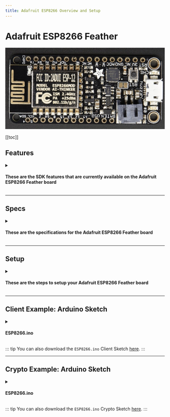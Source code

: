 ```yaml
---
title: Adafruit ESP8266 Overview and Setup
---
```


# Adafruit ESP8266 Feather

![ESP8266](../assets/esp8266-adafruit/esp8266-adafruit-upper.jpg)

[[toc]]

## Features

<details>
<summary>
  <h4>These are the SDK features that are currently available on the Adafruit ESP8266 Feather board</h4>
</summary>
<p>

**Cpp-Client:**
| Feature: | Supported:**[ ]**|
| :------: | :----: |

**API:**
| **Blocks:** |**[x]**|
| :----- | :---: |
| • `get(const char* const blockId)` |**[x]**|
| • `all(int limit, int page)` |**[x]**|
| • `transactions(const char* const blockId)` |**[x]**|
| • `search(const std::map<std::string, std::string>& bodyParameters, int limit, int page)` |**[x]**|

| **Delegates:** |**[x]**|
| :----- | :---: |
| • `get(const char *const identifier)` |**[x]**|
| • `all(int limit, int page)` |**[x]**|
| • `blocks(const char *const identifier, int limit, int page)` |**[x]**|
| • `voters(const char *const identifier, int limit, int page)` |**[x]**|

| **Node:** |**[x]**|
| :----- | :---: |
| • `configuration()` |**[x]**|
| • `status()` |**[x]**|
| • `syncing()` |**[x]**|

| **Peers:** |**[x]**|
| :----- | :---: |
| • `get(const char* const ip)` |**[x]**|
| • `all(int limit, int page)` |**[x]**|

| **Transactions** |**[x]**|
| :----- | :---: |
| • `getUnconfirmed(const char* const identifier)` |**[x]**|
| • `get(const char* const identifier)` |**[x]**|
| • `all(int limit, int page)` |**[x]**|
| • `allUnconfirmed(int limit, int page)` |**[x]**|
| • `types()` |**[x]**|
| • `search(const std::map<std::string, std::string>& body_parameters, int limit, int page)` |**[x]**|

| **Votes** |**[x]**|
| :----- | :---: |
| • `get(const char* const identifier)` |**[x]**|
| • `all(int limit, int page)` |**[x]**|

| **Wallets** |**[x]**|
| :----- | :---: |
| • `get(const char *const identifier)` |**[x]**|
| • `all(int limit, int page)` |**[x]**|
| • `top(int limit, int page)` |**[x]**|
| • `transactions(const char *const identifier, int limit, int page)` |**[x]**|
| • `transactionsReceived(const char *const identifier, int limit, int page)` |**[x]**|
| • `transactionsSent(const char *const identifier, int limit, int page)` |**[x]**|
| • `votes(const char *const identifier, int limit, int page)` |**[x]**|
| • `search(const std::map<std::string, std::string> &bodyParameters, int limit, int page)` |**[x]**|

---

**Cpp-Crypto:**

**Configuration:**
| **Fee:** |**[x]**|
| :----- | :---: |
| • `get(int type)` |**[x]**|
| • `set(int type, uint64_t fee)` |**[x]**|

| **Network:** |**[x]**|
| :----- | :---: |
| • `get()` |**[x]**|
| • `set(const AbstractNetwork& network)` |**[x]**|

**Enums:**
| **Fees:** |**[x]**|
| :----- | :---: |

| **Types:** |**[x]**|
| :----- | :---: |

**Identities:**
| **Address:** |**[x]**|
| :----- | :---: |
| • `toBytes()` |**[x]**|
| • `toString()` |**[x]**|
| • `fromPassphrase(const char *const passphrase, uint8_t networkVersion)` |**[x]**|
| • `fromPrivateKey(PrivateKey privateKey, uint8_t networkVersion)` |**[x]**|
| • `fromPublicKey(PublicKey publicKey, uint8_t networkVersion)` |**[x]**|
| • `validate(Address address, uint8_t networkVersion)` |**[x]**|
| • `validate(const char *const addressStr, uint8_t networkVersion)` |**[x]**|
| • `validate(const uint8_t *addressBytes, uint8_t networkVersion)` |**[x]**|
| • `base58encode(const uint8_t *source)` |**[x]**|
| • `bytesFromBase58Check(const char *const address)` |**[x]**|

| **Mnemonic:** |**[x]**|
| :----- | :---: |
| • `generate(size_t num_words = 12u, Language language)` |**[x]**|

| **PrivateKey:** |**[x]**|
| :----- | :---: |
| • `toBytes()` |**[x]**|
| • `toString()` |**[x]**|
| • `fromPassphrase(const char *const passphrase)` |**[x]**|
| • `fromHex(const char *const privateKey)` |**[x]**|
| • `fromWIFString(const char *wifStr, uint8_t wifByte)` |**[x]**|
| • `validate(PrivateKey privateKey)` |**[x]**|
| • `validate(const char *privateKeyStr)` |**[x]**|
| • `validate(const uint8_t *privateKeyBytes)` |**[x]**|

| **PublicKey:** |**[x]**|
| :----- | :---: |
| • `toBytes()` |**[x]**|
| • `toString()` |**[x]**|
| • `isValid()` |**[x]**|
| • `fromPassphrase(const char *const passphrase)` |**[x]**|
| • `fromHex(const char *const publicKey)` |**[x]**|
| • `fromPrivateKey(PrivateKey privateKey)` |**[x]**|
| • `validate(PublicKey publicKey)` |**[x]**|
| • `validate(const char *publicKeyStr)` |**[x]**|
| • `validate(const uint8_t *publicKeyBytes)` |**[x]**|

| **WIF:** |**[x]**|
| :----- | :---: |
| • `toBytes()` |**[x]**|
| • `toString()` |**[x]**|
| • `fromPassphrase(const char *const passphrase, uint8_t wifByte)` |**[x]**|

**Transactions:**
|  **builder:** |**[x]**|
| :----- | :---: |
| • `buildTransfer(std::string recipientId, uint64_t amount, std::string vendorField, std::string passphrase std::string secondPassphrase = "")` |**[x]**|
| • `buildSecondSignatureRegistration(std::string passphrase, std::string secondPassphrase = "")` |**[x]**|
| • `buildDelegateRegistration(std::string username, std::string passphrase, std::string secondPassphrase = "")` |**[x]**|
| • `buildVote(std::vector<std::string> votes, std::string passphrase, std::string secondPassphrase = "")` |**[x]**|
| • `buildMultiSignatureRegistration(uint8_t min, uint8_t lifetime, std::vector<std::string> keysgroup, std::string passphrase, std::string secondPassphrase = "")` |**[x]**|

| **Deserializer:** |**[x]**|
| :----- | :---: |
| • `deserialize()` |**[x]**|

| **Serializer:** |**[x]**|
| :----- | :---: |
| • `serialize()` |**[x]**|

| **Transaction:** |**[*]**|
| :----- | :---: |
| • `getId()` |**[x]**|
| • `sign(const char* passphrase)` |**[x]**|
| • `secondSign(const char* passphrase)` |**[x]**|
| • `verify()` |**[ ]**|
| • `secondVerify(const char* secondPublicKey)` |**[ ]**|
| • `toBytes(bool skipSignature = true, bool skipSecondSignature = true)` |**[x]**|

**Utils:**
| **Message:** |**[_unstable_]**|
| :----- | :---: |
| • `sign(std::string newMessage, const char *const passphrase)` |**[x]**|
| • `verify()` |**[ ]**|
| • `toArray()` |**[x]**|
| • `toJson()` |**[x]**|
| • `toString()` |**[x]**|

| **slot:** |**[_unstable_]**|
| :----- | :---: |
| • `time(Crypto::Networks::AbstractNetwork network)` |**[ ]**|
| • `epoch(Crypto::Networks::AbstractNetwork network)` |**[ ]**|

</p>
</details>

---

## Specs

<details>
<summary>
  <h4>These are the specifications for the Adafruit ESP8266 Feather board</h4>
</summary>
<p>

> This is the Adafruit Feather HUZZAH ESP8266 - our take on an 'all-in-one' ESP8266 WiFi development board with built in USB and battery charging. Its an ESP8266 WiFi module with all the extras you need, ready to rock!
>
> At the Feather HUZZAH's heart is an ESP8266 WiFi microcontroller clocked at 80 MHz and at 3.3V logic. This microcontroller contains a Tensilica chip core as well as a full WiFi stack. You can program the microcontroller using the Arduino IDE for an easy-to-run Internet of Things core. We wired up a high-quality SiLabs CP2104 USB-Serial chip that can upload code at a blistering 921600 baud for fast development time. It also has auto-reset so no noodling with pins and reset button pressings. The CP2104 has better driver support than the CH340 and can do very high speeds without stability issues.
>
> To make it easy to use for portable projects, we added a connector for any of our 3.7V Lithium polymer batteries and built in battery charging. You don't need a battery, it will run just fine straight from the micro USB connector. But, if you do have a battery, you can take it on the go, then plug in the USB to recharge. The Feather will automatically switch over to USB power when its available.
>
> ~ [Adafruit.com](https://www.adafruit.com/product/2821)

- Measures 2.0" x 0.9" x 0.28" (51mm x 23mm x 8mm) without headers soldered in
- Light as a (large?) feather - 9.7 grams
- ESP8266 @ 80MHz with 3.3V logic/power
- 4MB of FLASH (32 MBit)
- Built in WiFi 802.11 b/g/n
- 3.3V regulator with 500mA peak current output
- CP2104 USB-Serial converter onboard with 921600 max baudrate for speedy uploading
- Auto-reset support for getting into bootload mode before firmware upload
- 9 x GPIO pins - can also be used as I2C and SPI
- 1 x analog inputs 1.0V max
- Built in 100mA LiPoly charger with charging status indicator LED,  
  can also cut a trace to disable the charger
- Pin #0 red LED for general purpose blinking.  
  Pin #2 blue LED for bootloading debug & general purpose blinking
- Power/enable pin
- 4 mounting holes
- Reset button

**Pinout:**
![ESP8266 Lower](../assets/esp8266-adafruit/esp8266-adafruit-lower.jpg)
![ESP8266 Pinout](../assets/esp8266-adafruit/esp8266-adafruit-pinout.png)


**External Resources:**

- **Adafruit Feather Huzzah ESP8266: Overview:**
  > https://learn.adafruit.com/adafruit-feather-huzzah-esp8266/overview
- **How To: Up and Running with Adafruit HUZZAH Feather ESP8266:**
  > http://imaginen4tion.blogspot.com/2015/12/how-to-up-and-running-with-adafruit.html
- **espressif.com: ESP8266 SDK's and Demos:**
  > http://espressif.com/en/support/download/sdks-demos
- **ESP 8266 Non-OS SDK API Reference:**
  > http://espressif.com/sites/default/files/documentation/2c-esp8266_non_os_sdk_api_reference_en.pdf

**Troubleshooting:**

- **ESP8266: Crashing:**
  > http://arduino-esp8266.readthedocs.io/en/latest/faq/a02-my-esp-crashes.html#introduction
- **ESP8266: Exception Causes:**
  > https://github.com/esp8266/Arduino/blob/master/doc/exception_causes.rst

</p>
</details>

---

## Setup

<details>
<summary>
  <h4>These are the steps to setup your Adafruit ESP8266 Feather board</h4>
</summary>
<p>

**Add ESP8266 to the Arduino IDE:**

**Additional Boards Manager URL's:**
To add ESP8266 to the Arduino IDE, use _**'Additional Boards Manager URL's'**_ in 'Preferences';  
this is a line separated list of hardware configuration JSON configs.

> **Preferences** >> **Additional Boards Manager URL's**

Add this line to the URL's list:  
> `http://arduino.esp8266.com/stable/package_esp8266com_index.json`

![Arduino Board URLs](../assets/esp32-adafruit/arduino-ide-esp32-board-urls.png)

---

**Download the ESP8266 packages via Board Manager:**

Open the Boards Manager from the _**Tools**_ dropdown menu:
> **Tools** >> **Board** >> **Boards Manager**

Search for and install the '**ESP8266**' package in _**Boards Manager**_.

![Open Boards Manager](../assets/esp8266-adafruit/arduino-ide-esp8266-open-boards-manager.png)
![Search Boards Manager](../assets/esp8266-adafruit/arduino-ide-esp8266-search-boards-manager.png)

---

**Select your Board:**

From the _**Tools**_ dropdown menu:
> **Tools** >> **Board**

Select the Adafruit ESP32 Feather board

![Select Board](../assets/esp8266-adafruit/arduino-ide-esp8266-select-board.png)

---

**Install the USB driver:**

For your system to talk to the ESP8266 via USB, you will also need to install the _**SiLabs CP2104 Driver**_.

1) You can download the zip file for your operating system from the following website:
    - https://www.silabs.com/products/development-tools/software/usb-to-uart-bridge-vcp-drivers
    > _e.g._
    > -  _Linux_3.x.x_4.x.x_VCP_Driver_Source.zip_
    > - _Mac_OSX_VCP_Driver.zip_
    > - _CP210x_VCP_Windows.zip_ 
2) Unzip the downloaded file and run the installation package inside the unzipped folder.

<details>
<summary>
  <h4>The following pictures are of the CP2104 USB Driver installation process for macOS systems</h4>
</summary>
<p>

![CP2104](../assets/cp2104/cp2104-usb-driver-1.jpeg)
![CP2104](../assets/cp2104/cp2104-usb-driver-2.jpeg)
![CP2104](../assets/cp2104/cp2104-usb-driver-3.jpeg)
![CP2104](../assets/cp2104/cp2104-usb-driver-4.jpeg)
![CP2104](../assets/cp2104/cp2104-usb-driver-5.jpeg)
![CP2104](../assets/cp2104/cp2104-usb-driver-6.jpeg)
![CP2104](../assets/cp2104/cp2104-usb-driver-7.jpeg)
![CP2104](../assets/cp2104/cp2104-usb-driver-8.jpeg)
![CP2104](../assets/cp2104/cp2104-usb-driver-9.jpeg)

</p>
</details>

</p>
</details>

---

## Client Example: Arduino Sketch

<details>
<summary>
  <h4>ESP8266.ino</h4>
</summary>
<p>

```cpp
/**
 * This file is part of Ark Cpp Client.
 *
 * (c) Ark Ecosystem <info@ark.io>
 *
 * For the full copyright and license information, please view the LICENSE
 * file that was distributed with this source code.
 **/
 
/**d
 * This sketch covers how to use the Cpp-Client API.
 * It allows your ESP8266 to send requests to an Ark Node
 */

 /**
 * NOTE: At the time of this writing, the Cpp-Client library requires running the 'ARDUINO_IDE.sh' bash script located in the 'extras' folder.
 * This converts our library to be compatible with the Arduino IDE.
 */

/****************************************/

/**
 * This is where you include the 'arkClient.h' header.
 * This allows your project to use Ark Cpp-Client.
 */
#include <arkClient.h>
/**/

/****************************************/

/**
 * This is where you include WiFi header for your board.
 * This example is for the ESP8266, and includes the 'ESP8266WiFi.h' header.
 */
#include <ESP8266WiFi.h>
/**/

/****************************************/

/* This is the WiFi network you'd like your board to connect to. */
const char* ssid = "yourSSID";
const char* password = "yourWiFiPassword";
/**/

/****************************************/

/** 
 *  This is the IP address of an Ark Node
 *  Specifically, this is a Devnet V2 Node IP
 *  You can find more peers here: https://github.com/ArkEcosystem/peers
 *  
 *  The Public API port for the V2 Ark network is '4003'
 */
const char* peer = "167.114.29.55";
int port = 4003;
/**/

/****************************************/

/**
 * This is how you define a connection while speficying the API class as a 'template argument'
 * You instantiate a connection by passing a IP address as a 'c_string', and the port as an 'int'.
 */
Ark::Client::Connection<Ark::Client::Api> connection(peer, port);
/**/

/****************************************/

void checkAPI() {
  /**
   * This is how you can check the Version of the API
   * In this example, it should return '2' as an 'int' for V2 of Arks' API. 
   */
  auto apiVersion = connection.api.version();
    Serial.print("\nAPI Version: ");
    Serial.println(apiVersion);
  /**/

  /********************/

  /**
   * Here you can call a list of 'All' 'Blocks' on the network.
   * The '2' and '1' refer to the pagination (e.g. response limit and how many pages)
   *  
   * This is equivalant to calling '167.114.29.49:4003/api/v2/blocks?limit=2&page=1'
   * 
   * The response should be a json-formatted object
   * The "pretty print" version would look something like this
   * 
   * {
   *  "meta": {
   *    "count": 2,
   *    "pageCount": 597291,
   *    "totalCount": 1194581,
   *    "next": "\/api\/v2\/blocks?limit=2&page=2",
   *    "previous": null,
   *    "self": "\/api\/v2\/blocks?limit=2&page=1",
   *    "first": "\/api\/v2\/blocks?limit=2&page=1",
   *    "last": "\/api\/v2\/blocks?limit=2&page=597291"
   *    },
   *  "data": [
   *    {
   *      "id": "9809002764916365223",
   *      "version": 0,
   *      "height": 1178071,
   *      "previous": "10476150126412446830",
   *      "forged": {
   *        "reward": 200000000,
   *        "fee": 0,
   *        "total": 200000000,
   *        "amount": 0
   *      },
   *      "payload": {
   *        "hash": "e3b0c44298fc1c149afbf4c8996fb92427ae41e4649b934ca495991b7852b855",
   *        "length": 0
   *      },
   *      "generator": {
   *        "username": "darkcrow",
   *        "address": "DFSUsSmcVUhVZYQ1nowciWmmtnj1kvZK5Z",
   *        "publicKey": "03a8ff0a3cbdcb3bfbdb84dbf83226f338ba1452047ac5b8228a1513f7f1de80de"
   *      },
   *      "signature": "304402207fd861e98aa5e4ea0c4a828ad9104bb636b429bc73dc0d5bfe3515347e8b1a79022051f8fb3b3752f1204e8c425d0528203942756811d669c7dd1ccb15ff7bc14e09",
   *      "transactions": 0,
   *      "timestamp": {
   *        "epoch": 57144626,
   *        "unix": 1547245826,
   *        "human": "2019-01-11T22:30:26.000Z"
   *       }
   *      },
   *    {
   *      "id": "10476150126412446830",
   *      "version": 0,
   *      "height": 1178070,
   *      "previous": "1656548224477584335",
   *      "forged": {
   *        "reward": 200000000,
   *        "fee": 0,
   *        "total": 200000000,
   *        "amount": 0
   *      },
   *      "payload": {
   *        "hash": "e3b0c44298fc1c149afbf4c8996fb92427ae41e4649b934ca495991b7852b855",
   *        "length": 0
   *      },
   *      "generator": {
   *        "username": "genesis_16",
   *        "address": "DHg1jYVS23D6GP7RuhckuJsYAr6crH6c3Z",
   *        "publicKey": "03c57b6a3eb7d01ade51f95c8ae4e8ebeb7ca7b8422ab0fb2a236de5d1a5bc6a1b"
   *      },
   *      "signature": "304402201e548ee45d835a7edda9cddbe26530563c1aceebbb25ebf89966eed8fec5d0e40220140aee033d42562b22c73f097249e9a59cef24a2a7e1c887c7a16691445c2987",
   *      "transactions": 0,
   *      "timestamp": {
   *        "epoch": 57144618,
   *        "unix": 1547245818,
   *        "human": "2019-01-11T22:30:18.000Z"
   *      }
   *    }
   *  ]
   * }
   * 
   */
  const auto blocksResponse = connection.api.blocks.all(2, 1);
    Serial.print("\nBlocks Response: ");
    Serial.println(blocksResponse.c_str()); // The response is a 'std::string', to Print on Arduino, we need the c_string type.
  /**/

  /********************/

  /**
   * The following method can be used to search for a speficit Delegate.
   * In this case, 'boldninja'.
   * 
   * This is equivalant to calling '167.114.29.49:4003/api/v2/delegates/boldninja'
   * 
   * The response should be a json-formatted object
   * The "pretty print" version would look something like this:
   * 
   * {
   *  "data": {
   *    "username": "boldninja",
   *    "address": "DKrACQw7ytoU2gjppy3qKeE2dQhZjfXYqu",
   *    "publicKey": "023ee98f453661a1cb765fd60df95b4efb1e110660ffb88ae31c2368a70f1f7359",
   *    "votes": 4970515580299,
   *    "rank": 27,
   *    "blocks": {
   *      "produced": 23867,
   *      "missed": 439,
   *      "last": {
   *        "id": "13492733628654518284",
   *        "height": 1178126,
   *        "timestamp": {
   *          "epoch": 57145090,
   *          "unix": 1547246290,
   *          "human": "2019-01-11T22:38:10.000Z"
   *        }
   *      }
   *    },
   *    "production": {
   *      "approval": 0.04,
   *      "productivity": 98.19
   *    },
   *    "forged": {
   *      "fees": 103507430299,
   *      "rewards": 4731200000000,
   *      "total": 4834707430299
   *    }
   *  }
   * }
   */
  const auto delegateResponse = connection.api.delegates.get("boldninja");
    Serial.print("\nDelegate Response: ");
    Serial.println(delegateResponse.c_str()); // The response is a 'std::string', to Print on Arduino, we need the c_string type.
  /**/

  /********************/

  /**
   * The following method can be used to get the Status of a Node.
   * 
   * This is equivalant to calling '167.114.29.49:4003/api/v2/node/status'
   * 
   * The response should be a json-formatted object
   * The "pretty print" version would look something like this:
   * 
   * {
   *  "data": {
   *    "synced": true,
   *    "now": 1178395,
   *    "blocksCount": 0
   *   }
   * }
   */
  const auto nodeStatus = connection.api.node.status();
    Serial.print("\nNode Status: ");
    Serial.println(nodeStatus.c_str()); // The response is a 'std::string', to Print on Arduino, we need the c_string type.
  /**/

  /********************/

  /**
   * The following method can be used to get a list of 'All' 'Peers' on the network.
   * 
   * The '2' and '1' refer to the pagination (e.g. response limit and how many pages)
   * 
   * This is equivalant to calling 'http://167.114.29.49:4003/api/v2/peers?limit=2&page=1'
   * 
   * The response should be a json-formatted object
   * The "pretty print" version would look something like this:
   *
   * {
   *  "meta": {
   *    "count": 2,
   *    "pageCount": 46,
   *    "totalCount": 91,
   *    "next": "\/api\/v2\/peers?limit=2&page=2",
   *    "previous": null,
   *    "self": "\/api\/v2\/peers?limit=2&page=1",
   *    "first": "\/api\/v2\/peers?limit=2&page=1",
   *    "last": "\/api\/v2\/peers?limit=2&page=46"
   *  },
   *  "data": [
   *    {
   *      "ip": "213.32.9.98",
   *      "port": 4002,
   *      "version": "2.1.0",
   *      "height": 1178420,
   *      "status": 200,
   *      "os": "linux",
   *      "latency": 15,
   *      "hashid": "1c254aa0"
   *    },
   *    {
   *      "ip": "137.74.237.196",
   *      "port": 4002,
   *      "version": "2.1.0",
   *      "height": 1178420,
   *      "status": 200,
   *      "os": "linux",
   *      "latency": 20,
   *      "hashid": "64e290cc"
   *    }
   *  ]
   * }
   */
  const auto allPeers = connection.api.peers.all(2, 1);
    Serial.print("\nAll Peers: ");
    Serial.println(allPeers.c_str()); // The response is a 'std::string', to Print on Arduino, we need the c_string type.
  /**/

  /********************/

  /**
   * The following method can be used to get a list of 'Transaction' 'Types'.
   * 
   * This is equivalant to calling 'http://167.114.29.49:4003/api/v2/transactions/types'
   * 
   * The response should be a json-formatted object
   * The "pretty print" version would look something like this:
   *
   * {
   *  "data": {
   *    "Transfer": 0,
   *    "SecondSignature": 1,
   *    "DelegateRegistration": 2,
   *    "Vote": 3,
   *    "MultiSignature": 4,
   *    "Ipfs": 5,
   *    "TimelockTransfer": 6,
   *    "MultiPayment": 7,
   *    "DelegateResignation": 8
   *  }
   * }
   */
  const auto transactionTypes = connection.api.transactions.types();
    Serial.print("\nTransaction Types: ");
    Serial.println(transactionTypes.c_str()); // The response is a 'std::string', to Print on Arduino, we need the c_string type.
  /**/

  /********************/

  /**
   * This method can be used to get a list of 'Vote' Transactions.
   * The '2' and '1' refer to the pagination (e.g. response limit and how many pages)
   * 
   * This is equivalant to calling 'http://167.114.29.49:4003/api/v2/votes?limit=2&page=1'
   * 
   * The response should be a json-formatted object
   * The "pretty print" version would look something like this:
   *
   * {
   *  "meta": {
   *    "count": 2,
   *    "pageCount": 6962,
   *    "totalCount": 13924,
   *     "next": "\/api\/v2\/votes?limit=2&page=2",
   *     "previous": null,
   *     "self": "\/api\/v2\/votes?limit=2&page=1",
   *     "first": "\/api\/v2\/votes?limit=2&page=1",
   *     "last": "\/api\/v2\/votes?limit=2&page=6962"
   *  },
   *  "data": [
   *    {
   *      "id": "315481aa6f8023beb5e0e89ab2b35f11e2fda3f3f34003e6ff563517fe497e0b",
   *      "blockId": "8426118737032066166",
   *      "version": 1,
   *      "type": 3,
   *      "amount": 0,
   *      "fee": 80494853,
   *      "sender": "DQjc6E6WAH7PNtPUNALjZmkyk5yU34RTkU",
   *      "recipient": "DQjc6E6WAH7PNtPUNALjZmkyk5yU34RTkU",
   *      "signature": "30450221009095883cb1e4ddab2724a9c7473ca12fd40f390765776e1258375859beb05f12022023d845fd9ce1e424a54adf056e3915ca2a2e9c55a6ea6713639e3da781263df5",
   *      "asset": {
   *        "votes": [
   *          "+033cce8deb934704f07c994f2f5cfe54d59e061aad8e2f7fc982e4fe978d312a43"
   *        ]
   *      },
   *      "confirmations": 11466,
   *      "timestamp": {
   *        "epoch": 57049890,
   *        "unix": 1547151090,
   *        "human": "2019-01-10T20:11:30.000Z"
   *      }
   *    },
   *    {
   *      "id": "8484b6de30fe2cc51e7c1844dfae436ba56de3280182e87ff37f1aab7a2d3aa3",
   *      "blockId": "4417493337461919261",
   *      "version": 1,
   *      "type": 3,
   *      "amount": 0,
   *      "fee": 80494853,
   *      "sender": "DQjc6E6WAH7PNtPUNALjZmkyk5yU34RTkU",
   *      "recipient": "DQjc6E6WAH7PNtPUNALjZmkyk5yU34RTkU",
   *      "signature": "30440220486bfed2fafdc4b56cd271cceff7849e952776ec10dcfa66ac172f21b9146f8302200751d94d938b0db033019c02ecf9a831fb228e025c5ecbd7a5b5ee8f8634fb1f",
   *      "asset": {
   *        "votes": [
   *          "-03f294777f7376e970b2bd4805b4a90c8449b5935d530bdb566d02800ac44a4c00"
   *        ]
   *      },
   *      "confirmations": 11480,
   *      "timestamp": {
   *        "epoch": 57049770,
   *        "unix": 1547150970,
   *        "human": "2019-01-10T20:09:30.000Z"
   *      }
   *    }
   *  ]
   * }
    */
  const auto allVotes = connection.api.votes.all(2, 1);
    Serial.print("\nAll Votes: ");
    Serial.println(allVotes.c_str()); // The response is a 'std::string', to Print on Arduino, we need the c_string type.
  /**/

  /********************/

  /**
   * This method can be used to get a list of 'Top' 'Wallets' (Wallets with the most ARK).
   * The '2' and '1' refer to the pagination (e.g. response limit and how many pages)
   * 
   * This is equivalant to calling '167.114.29.49:4003/api/v2/wallets/top?limit=2&page=1'
   * 
   * The response should be a json-formatted object
   * The "pretty print" version would look something like this:
   *
   * {
   *  "meta": {
   *    "count": 2,
   *    "pageCount": 97775,
   *    "totalCount": 195549,
   *    "next": "\/api\/v2\/wallets\/top?limit=2&page=2",
   *    "previous": null,
   *    "self": "\/api\/v2\/wallets\/top?limit=2&page=1",
   *    "first": "\/api\/v2\/wallets\/top?limit=2&page=1",
   *    "last": "\/api\/v2\/wallets\/top?limit=2&page=97775"
   *  },
   *  "data": [
   *    {
   *      "address": "D6Z26L69gdk9qYmTv5uzk3uGepigtHY4ax",
   *      "publicKey": "03d3fdad9c5b25bf8880e6b519eb3611a5c0b31adebc8455f0e096175b28321aff",
   *      "username": null,
   *      "secondPublicKey": null,
   *      "balance": 10181224932845318,
   *      "isDelegate": false
   *    },
   *    {
   *      "address": "DEyaFhDuaoQyKbFH4gJtYZvKkB6umyrEUj",
   *      "publicKey": "033c59dcdc36944cc28f68c1e4b47ac370fe326e53f9adf5f07764d3e8b74b1838",
   *      "username": "whalessio",
   *      "secondPublicKey": "03820f214bd49a09c636fa366b4b3c1a0dbd2953d14aac7e68a596e0636e662dfb",
   *      "balance": 2000035979999643,
   *      "isDelegate": true
   *    }
   *  ]
   * }
   */
   const auto topWallets = connection.api.wallets.top(2, 1);
    Serial.print("\nTop Wallets: ");
    Serial.println(topWallets.c_str()); // The response is a 'std::string', to Print on Arduino, we need the c_string type.
  /**/
};

/****************************************/

void setup()
{
  Serial.begin(115200); // Begin your Serial Connection. This allows you to monitor your boards output.

  WiFi.mode(WIFI_STA); // WiFi Station Mode. Meaning it will only connect to WiFi (vs. acting as an access point).
  WiFi.begin(ssid, password); // This starts your boards connection to WiFi.
  while (WiFi.status() != WL_CONNECTED) // This will delay your board from continuing until a WiFi connection is established.
  {
    delay(500);
    Serial.print(".");
  }
  Serial.println();

  Serial.print("Connected, IP address: ");
  Serial.println(WiFi.localIP());

  checkAPI(); // Begin API Requests
};

/****************************************/

void loop() {}; // We can leave this empty, as we don't want to repeat anything in this example.

```

</p>
</details>

::: tip
You can also download the `ESP8266.ino` Client Sketch [here](https://github.com/ArkEcosystem/cpp-client/blob/master/examples/arduino/ESP8266/ESP8266.ino).
:::

---

## Crypto Example: Arduino Sketch

<details>
<summary>
  <h4>ESP8266.ino</h4>
</summary>
<p>

```cpp
/**
 * This file is part of Ark Cpp Crypto.
 *
 * (c) Ark Ecosystem <info@ark.io>
 *
 * For the full copyright and license information, please view the LICENSE
 * file that was distributed with this source code.
 **/
 
/**
 * ESP8266 Cpp-Crypto Usage Sketch
 *
 * This sketch covers how to use the Cpp-Crypto library.
 * It allows your ESP8266 use Ark Ecosystem cryptographic protocols.
 */

 /**
 * NOTE: At the time of this writing, the Cpp-Crypto library requires running the 'ARDUINO_IDE.sh' bash script located in the 'extras' folder.
 * This converts our library to be compatible with the Arduino IDE.
 */
 
/****************************************/

/**
 * This is where you include the 'arkCrypto.h' header.
 * This allows your project to use Ark Cpp-Crypto.
 */
#include <arkCrypto.h>
/**/

/****************************************/

void checkCrypto() {
  /**
   * This is how you can check the default 'Network' "Transaction 'Fees' by type.
   * In this example, it should return a 'uint64_t' integer of '10000000' as the default 'Fee' for a 'Transaction' of 'Type' '0'. 
   */
    Ark::Crypto::Configuration::Fee fee;
    unsigned long typeZeroTransactionFee = fee.get(0);
    Serial.print("\n Type 0 default Transaction Fee: ");
    Serial.println(typeZeroTransactionFee); // The response is a 'uint64_t' integer.
  
  /**/

  /********************/

  /**
   * The following methods allows you to create an ARK address. 
   * This is done by passing a 12-word 'Passphrase' and the 'Network' 'Version' "byte".
   * The 'Version" "byte" is a BASE58 P2PKH byte. Ark Devnet is '0x1E'; Ark Mainnet is '0x17'. 
   * 
   * Given the passphrase ""bullet parade snow bacon mutual deposit brass floor staff list concert ask", 
   * and the 'Devnet' 'Version' byte (0x1E); the ARK Address should be "DStZXkgpEjxbG355nQ26vnkp95p24U9tsV"
   */
  const auto passphrase = "bullet parade snow bacon mutual deposit brass floor staff list concert ask";
  const uint8_t networkVersion = 0x1E;

  Address arkAddress = Address::fromPassphrase(passphrase, networkVersion);
    Serial.print("\nARK Address: ");
    Serial.println(arkAddress.toString().c_str()); // The 'Address' object is a type. Use 'toString()' to view the output. Arduino requires a 'c_str()' to 'print'.
  /**/


  /********************/

  /**
   * The following methods allows create a 'PrivateKey'. 
   * This is done by passing a 12-word 'Passphrase'.
   * 
   * Given the passphrase ""bullet parade snow bacon mutual deposit brass floor staff list concert ask", 
   * the 'PrivateKey" should be "950981ce17df662dbc1d25305f8597a71309fb8f7232203a0944477e2534b021".
   * This is a 'SHA256' of your "Passphrase".
   */
  const auto passphrase2 = "bullet parade snow bacon mutual deposit brass floor staff list concert ask";
  PrivateKey privateKeyFromPassphrase = PrivateKey::fromPassphrase(passphrase2);
    Serial.print("\nPrivateKey from Passphrase: ");
    Serial.println(privateKeyFromPassphrase.toString().c_str()); // The 'PrivateKey' object is a type. Use 'toString()' to view the output. Arduino requires a 'c_str()' to 'print'.
  /**/

  /********************/

  /**
   * The following methods allows create a 'PublicKey'. 
   * This is done by passing a 12-word 'Passphrase'.
   * 
   * Given the passphrase ""bullet parade snow bacon mutual deposit brass floor staff list concert ask", 
   * the 'PublicKey" should be "029fdf41a7d69d8efc7b236c21b9509a23d862ea4ed8b13a56e31eee58dbfd97b4".
   */
  const auto passphrase3 = "bullet parade snow bacon mutual deposit brass floor staff list concert ask";
  PublicKey publicKeyFromPassphrase = PublicKey::fromPassphrase(passphrase3);
    Serial.print("\nPublicKey from Passphrase: ");
    Serial.println(publicKeyFromPassphrase.toString().c_str()); // the 'PublicKey' object is a type. Use 'toString()' to view the output. Arduino requires a 'c_str()' to 'print'.
  /**/

  /********************/

  /**
   * The following methods allows create a 'WIF'-style "PrivateKey". 
   * 'WIF' stands for "Wallet Import Format"
   * This is done by passing a 12-word 'Passphrase' and the 'Network' 'WIF' "byte".
   * The 'WIF" "byte" is a BASE58 WIF byte. Ark Devnet is '0xaa'; Ark Mainnet is also '0xaa'. 

   * 
   * Given the passphrase ""bullet parade snow bacon mutual deposit brass floor staff list concert ask", 
   * and the 'Devnet' 'WIF' byte (0xaa);
   * The 'WIF" should be "SEZuJZouNK8GLXNApjciH4QnSKiNr971exVcL2Y6XfrDF5o977zB".
   */
  const auto passphrase4 = "bullet parade snow bacon mutual deposit brass floor staff list concert ask";
  const uint8_t wifByte = 0xaa;
  WIF wifFromPassphrase = WIF::fromPassphrase(passphrase4, wifByte);
    Serial.print("\nWIF from Passphrase: ");
    Serial.println(wifFromPassphrase.toString().c_str()); // the 'WIF' object is a type. Use 'toString()' to view the output. Arduino requires a 'c_str()' to 'print'.
  /**/
};

/****************************************/

void setup()
{
  Serial.begin(115200); // Begin your Serial Connection. This allows you to monitor your boards output.

  checkCrypto(); // Begin Crypto example usage.
};

/****************************************/

void loop() {}; // We can leave this empty, as we don't want to repeat anything in this example.

```

</p>
</details>

::: tip
You can also download the `ESP8266.ino` Crypto Sketch [here](https://github.com/ArkEcosystem/cpp-crypto/blob/master/examples/arduino/ESP8266/ESP8266.ino).
:::
